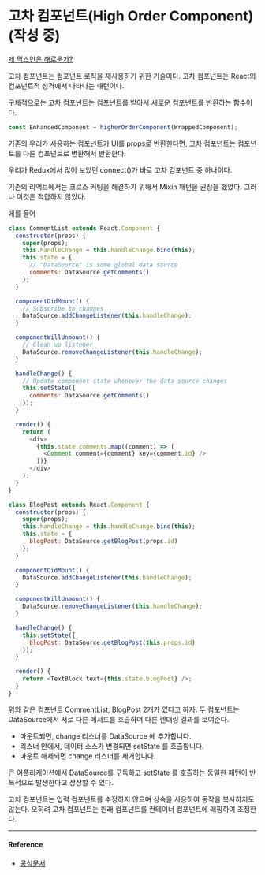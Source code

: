 # 고차 컴포넌트(High Order Component)(작성 중)

[왜 믹스인은 해로운가?](https://itmining.tistory.com/124)

고차 컴포넌트는 컴포넌트 로직을 재사용하기 위한 기술이다. 고차 컴포넌트는 React의 컴포넌트적 성격에서 나타나는 패턴이다.

구체적으로는 고차 컴포넌트는 컴포넌트를 받아서 새로운 컴포넌트를 반환하는 함수이다.

```js
const EnhancedComponent = higherOrderComponent(WrappedComponent);
```

기존의 우리가 사용하는 컴포넌트가 UI를 props로 반환한다면, 고차 컴포넌트는 컴포넌트를 다른 컴포넌트로 변환해서 반환한다.

우리가 Redux에서 많이 보았던 connect()가 바로 고차 컴포넌트 중 하나이다.

기존의 리액트에서는 크로스 커팅을 해결하기 위해서 Mixin 패턴을 권장을 했었다. 그러나 이것은 적합하지 않았다.

에를 들어

```js
class CommentList extends React.Component {
  constructor(props) {
    super(props);
    this.handleChange = this.handleChange.bind(this);
    this.state = {
      // "DataSource" is some global data source
      comments: DataSource.getComments()
    };
  }

  componentDidMount() {
    // Subscribe to changes
    DataSource.addChangeListener(this.handleChange);
  }

  componentWillUnmount() {
    // Clean up listener
    DataSource.removeChangeListener(this.handleChange);
  }

  handleChange() {
    // Update component state whenever the data source changes
    this.setState({
      comments: DataSource.getComments()
    });
  }

  render() {
    return (
      <div>
        {this.state.comments.map((comment) => (
          <Comment comment={comment} key={comment.id} />
        ))}
      </div>
    );
  }
}
```

```js
class BlogPost extends React.Component {
  constructor(props) {
    super(props);
    this.handleChange = this.handleChange.bind(this);
    this.state = {
      blogPost: DataSource.getBlogPost(props.id)
    };
  }

  componentDidMount() {
    DataSource.addChangeListener(this.handleChange);
  }

  componentWillUnmount() {
    DataSource.removeChangeListener(this.handleChange);
  }

  handleChange() {
    this.setState({
      blogPost: DataSource.getBlogPost(this.props.id)
    });
  }

  render() {
    return <TextBlock text={this.state.blogPost} />;
  }
}
```

위와 같은 컴포넌트 CommentList, BlogPost 2개가 있다고 하자. 두 컴포넌트는 DataSource에서 서로 다른 메서드를 호출하며 다른 렌더링 결과를 보여준다. 

- 마운트되면, change 리스너를 DataSource 에 추가합니다.
- 리스너 안에서, 데이터 소스가 변경되면 setState 를 호출합니다.
- 마운트 해제되면 change 리스너를 제거합니다.

큰 어플리케이션에서 DataSource를 구독하고 setState 를 호출하는 동일한 패턴이 반복적으로 발생한다고 상상할 수 있다.


고차 컴포넌트는 입력 컴포넌트를 수정하지 않으며 상속을 사용하여 동작을 복사하지도 않는다. 오히려 고차 컴포넌트는 원래 컴포넌트를 컨테이너 컴포넌트에 래핑하여 조정한다.


--- 

#### Reference

- [공식문서](https://reactjs-kr.firebaseapp.com/docs/higher-order-components.html)